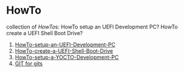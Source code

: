# HowTo
collection of *HowTo*s:
HowTo setup an UEFI Development PC?
HowTo create a UEFI Shell Boot Drive?

1. [HowTo-setup-an-UEFI-Development-PC](https://github.com/MinnowWare/HowTo-setup-an-UEFI-Development-PC#howto-setup-an-uefi-development-pc)
2. [HowTo-create-a-UEFI-Shell-Boot-Drive](https://github.com/MinnowWare/HowTo-create-a-UEFI-Shell-Boot-Drive#howto-create-a-uefi-shell-boot-device)
3. [HowTo-setup-a-YOCTO-Development-PC](https://github.com/KilianKegel/HowTo-setup-a-YOCTO-Development-PC)
4. [GIT for gits](https://github.com/KilianKegel/GIT-for-gits/tree/master#git-for-gits)
